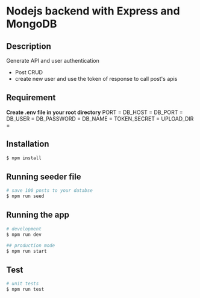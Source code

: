 # Nodejs backend with Express and MongoDB

## Description

Generate API and user authentication

- Post CRUD
- create new user and use the token of response to call post's apis

## Requirement

**Create .env file in your root directory**
PORT = <your port>
DB_HOST = <db host>
DB_PORT = <db port>
DB_USER = <db username>
DB_PASSWORD = <db password>
DB_NAME = <db name>
TOKEN_SECRET = <token secret key>
UPLOAD_DIR = <upload file director>

## Installation

```bash
$ npm install
```

## Running seeder file

```bash
# save 100 posts to your databse
$ npm run seed
```

## Running the app

```bash
# development
$ npm run dev

## production mode
$ npm run start
```

## Test

```bash
# unit tests
$ npm run test
```
